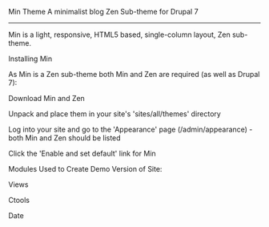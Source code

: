 Min Theme
A minimalist blog Zen Sub-theme for Drupal 7

--------------------------------------------

Min is a light, responsive, HTML5 based, single-column layout, Zen sub-theme.


Installing Min


As Min is a Zen sub-theme both Min and Zen are required (as well as Drupal 7):

Download Min and Zen

Unpack and place them in your site's 'sites/all/themes' directory

Log into your site and go to the 'Appearance' page (/admin/appearance) - both Min and Zen should be listed

Click the 'Enable and set default' link for Min


Modules Used to Create Demo Version of Site:

Views

Ctools

Date




